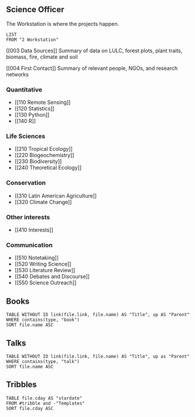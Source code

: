 ## Science Officer
The Workstation is where the projects happen.
```dataview
LIST
FROM "2 Workstation"
```
[[003 Data Sources]]
Summary of data on LULC, forest plots, plant traits, biomass, fire, climate and soil

[[004 First Contact]]
Summary of relevant people, NGOs, and research networks

### Quantitative
- [[110 Remote Sensing]]
- [[120 Statistics]]
- [[130 Python]]
- [[140 R]]

### Life Sciences
- [[210 Tropical Ecology]]
- [[220 Biogeochemistry]]
- [[230 Biodiversity]]
- [[240 Theoretical Ecology]]

### Conservation
- [[310 Latin American Agriculture]]
- [[320 Climate Change]]

### Other interests
- [[410 Interests]]

### Communication
- [[510 Notetaking]]
- [[520 Writing Science]]
- [[530 Literature Review]]
- [[540 Debates and Discourse]]
- [[550 Science Outreach]]

## Books
```dataview
TABLE WITHOUT ID link(file.link, file.name) AS "Title", up AS "Parent"
WHERE contains(type, "book")
SORT file.name ASC
```

## Talks
```dataview
TABLE WITHOUT ID link(file.link, file.name) AS "Title", up as "Parent"
WHERE contains(type, "talk")
SORT file.name ASC
```

## Tribbles

```dataview
TABLE file.cday AS "stardate"  
FROM #tribble and -"Templates"
SORT file.cday ASC
```



